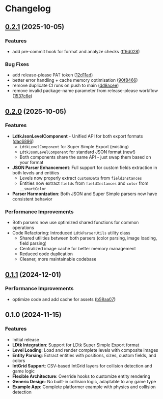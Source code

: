 # Changelog

## [0.2.1](https://github.com/thomascarvalho/flame_ldtk/compare/v0.2.0...v0.2.1) (2025-10-05)


### Features

* add pre-commit hook for format and analyze checks ([ff9d028](https://github.com/thomascarvalho/flame_ldtk/commit/ff9d0289c64f508ed38dcb6502523edf78f005a4))


### Bug Fixes

* add release-please PAT token ([12d11ad](https://github.com/thomascarvalho/flame_ldtk/commit/12d11ad0124e1d827d7df09cdab6a260afddab20))
* better error handling + cache memory optimisation ([90f8466](https://github.com/thomascarvalho/flame_ldtk/commit/90f846627b4fc15663097473763958c1aa0efe9b))
* remove duplicate CI runs on push to main ([dd9acee](https://github.com/thomascarvalho/flame_ldtk/commit/dd9aceed62a4303cb5a587cdaf4b8766a0f3bd17))
* remove invalid package-name parameter from release-please workflow ([1537c6e](https://github.com/thomascarvalho/flame_ldtk/commit/1537c6e0e3da5b8ede85018b8540a877c7630074))

## [0.2.0](https://github.com/thomascarvalho/flame_ldtk/compare/v0.1.1...v0.2.0) (2025-10-05)


### Features

* **LdtkJsonLevelComponent** - Unified API for both export formats ([dac6896](https://github.com/thomascarvalho/flame_ldtk/commit/dac6896))
  - `LdtkLevelComponent` for Super Simple Export (existing)
  - `LdtkJsonLevelComponent` for standard JSON format (new!)
  - Both components share the same API - just swap them based on your format
* **JSON Parser Enhancement**: Full support for custom fields extraction in both levels and entities
  - Levels now properly extract `customData` from `fieldInstances`
  - Entities now extract `fields` from `fieldInstances` and `color` from `__smartColor`
* **Parser Harmonization**: Both JSON and Super Simple parsers now have consistent behavior


### Performance Improvements

* Both parsers now use optimized shared functions for common operations
* Code Refactoring: Introduced `LdtkParserUtils` utility class
  - Shared utilities between both parsers (color parsing, image loading, field parsing)
  - Centralized image cache for better memory management
  - Reduced code duplication
  - Cleaner, more maintainable codebase

## [0.1.1](https://github.com/thomascarvalho/flame_ldtk/compare/v0.1.0...v0.1.1) (2024-12-01)


### Performance Improvements

* optimize code and add cache for assets ([b58aa07](https://github.com/thomascarvalho/flame_ldtk/commit/b58aa07))

## 0.1.0 (2024-11-15)


### Features

* Initial release
* **LDtk Integration**: Support for LDtk Super Simple Export format
* **Level Loading**: Load and render complete levels with composite images
* **Entity Parsing**: Extract entities with positions, sizes, custom fields, and colors
* **IntGrid Support**: CSV-based IntGrid layers for collision detection and game logic
* **Flexible Architecture**: Override hooks to customize entity rendering
* **Generic Design**: No built-in collision logic, adaptable to any game type
* **Example App**: Complete platformer example with physics and collision detection
